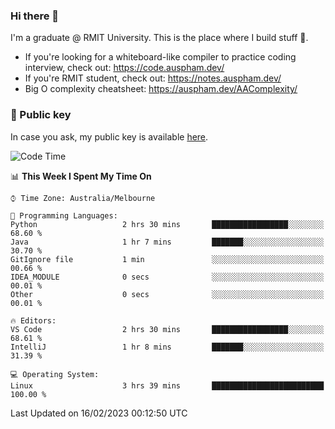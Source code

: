 ### Hi there 👋

I'm a graduate @ RMIT University. This is the place where I build stuff 👀. 

- If you're looking for a whiteboard-like compiler to practice coding interview, check out: https://code.auspham.dev/
- If you're RMIT student, check out: https://notes.auspham.dev/
- Big O complexity cheatsheet: https://auspham.dev/AAComplexity/

### 🔑 Public key

In case you ask, my public key is available [here](https://public.auspham.dev/).

<!--START_SECTION:waka-->
![Code Time](http://img.shields.io/badge/Code%20Time-946%20hrs%2055%20mins-blue)

📊 **This Week I Spent My Time On** 

```text
⌚︎ Time Zone: Australia/Melbourne

💬 Programming Languages: 
Python                   2 hrs 30 mins       █████████████████░░░░░░░░   68.60 % 
Java                     1 hr 7 mins         ███████░░░░░░░░░░░░░░░░░░   30.70 % 
GitIgnore file           1 min               ░░░░░░░░░░░░░░░░░░░░░░░░░   00.66 % 
IDEA_MODULE              0 secs              ░░░░░░░░░░░░░░░░░░░░░░░░░   00.01 % 
Other                    0 secs              ░░░░░░░░░░░░░░░░░░░░░░░░░   00.01 % 

🔥 Editors: 
VS Code                  2 hrs 30 mins       █████████████████░░░░░░░░   68.61 % 
IntelliJ                 1 hr 8 mins         ███████░░░░░░░░░░░░░░░░░░   31.39 % 

💻 Operating System: 
Linux                    3 hrs 39 mins       █████████████████████████   100.00 % 

```


 Last Updated on 16/02/2023 00:12:50 UTC
<!--END_SECTION:waka-->

<!--
**rockmanvnx6/rockmanvnx6** is a ✨ _special_ ✨ repository because its `README.md` (this file) appears on your GitHub profile.

Here are some ideas to get you started:

- 🔭 I’m currently working on ...
- 🌱 I’m currently learning ...
- 👯 I’m looking to collaborate on ...
- 🤔 I’m looking for help with ...
- 💬 Ask me about ...
- 📫 How to reach me: ...
- 😄 Pronouns: ...
- ⚡ Fun fact: ...
-->
